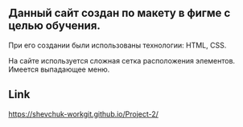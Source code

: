 
## Данный сайт создан по макету в фигме с целью обучения.
При его создании были использованы технологии:
HTML, CSS.

На сайте используется сложная сетка расположения элементов. Имеется выпадающее меню.

## Link
https://shevchuk-workgit.github.io/Project-2/